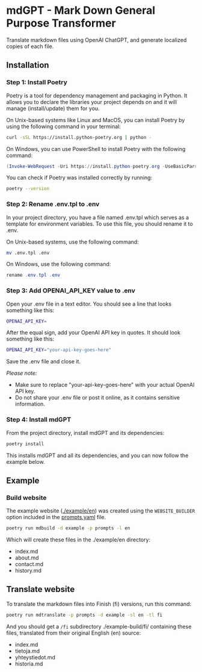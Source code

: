 # mdGPT - Mark Down General Purpose Transformer

Translate markdown files using OpenAI ChatGPT, and generate localized copies of each file.

## Installation

### Step 1: Install Poetry

Poetry is a tool for dependency management and packaging in Python. It allows you to declare the libraries your project depends on and it will manage (install/update) them for you.

On Unix-based systems like Linux and MacOS, you can install Poetry by using the following command in your terminal:

```bash
curl -sSL https://install.python-poetry.org | python -
```

On Windows, you can use PowerShell to install Poetry with the following command:

```powershell
(Invoke-WebRequest -Uri https://install.python-poetry.org -UseBasicParsing).Content | python -
```

You can check if Poetry was installed correctly by running:

```bash
poetry --version
```

### Step 2: Rename .env.tpl to .env

In your project directory, you have a file named .env.tpl which serves as a template for environment variables. To use this file, you should rename it to .env.

On Unix-based systems, use the following command:

```bash
mv .env.tpl .env
```

On Windows, use the following command:

```powershell
rename .env.tpl .env
```

### Step 3: Add OPENAI_API_KEY value to .env

Open your .env file in a text editor. You should see a line that looks something like this:

```bash
OPENAI_API_KEY=
```

After the equal sign, add your OpenAI API key in quotes. It should look something like this:

```bash
OPENAI_API_KEY="your-api-key-goes-here"
```

Save the .env file and close it.

_Please note:_

-   Make sure to replace "your-api-key-goes-here" with your actual OpenAI API key.
-   Do not share your .env file or post it online, as it contains sensitive information.

### Step 4: Install mdGPT

From the project directory, install mdGPT and its dependencies:

```bash
poetry install
```

This installs mdGPT and all its dependencies, and you can now follow the example below.

## Example

### Build website

The example website ([./example/en](example/en)) was created using the `WEBSITE_BUILDER` option included in the [prompts.yaml](prompts.yaml) file.

```bash
poetry run mdbuild -d example -p prompts -l en
```

Which will create these files in the ./example/en directory:

-   index.md
-   about.md
-   contact.md
-   history.md

## Translate website

To translate the markdown files into Finish (fi) versions, run this command:

```bash
poetry run mdtranslate -p prompts -d example -sl en -tl fi
```

And you should get a `/fi` subdirectory ./example-build/fi/ containing these files, translated from their original English (en) source:

-   index.md
-   tietoja.md
-   yhteystiedot.md
-   historia.md
